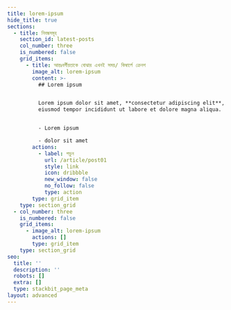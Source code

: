 ```yaml
---
title: lorem-ipsum
hide_title: true
sections:
  - title: নিবন্ধসমূহ
    section_id: latest-posts
    col_number: three
    is_numbered: false
    grid_items:
      - title: আন্তঃবর্গীয়তাকে বোঝার এখনই সময়/ কিম্বার্লে ক্রেনশ
        image_alt: lorem-ipsum
        content: >-
          ## Lorem ipsum


          Lorem ipsum dolor sit amet, **consectetur adipiscing elit**, sed do
          eiusmod tempor incididunt ut labore et dolore magna aliqua.


          - Lorem ipsum

          - dolor sit amet
        actions:
          - label: পড়ুন
            url: /article/post01
            style: link
            icon: dribbble
            new_window: false
            no_follow: false
            type: action
        type: grid_item
    type: section_grid
  - col_number: three
    is_numbered: false
    grid_items:
      - image_alt: lorem-ipsum
        actions: []
        type: grid_item
    type: section_grid
seo:
  title: ''
  description: ''
  robots: []
  extra: []
  type: stackbit_page_meta
layout: advanced
---
```

